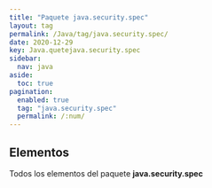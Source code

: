 ```yaml
---
title: "Paquete java.security.spec"
layout: tag
permalink: /Java/tag/java.security.spec/
date: 2020-12-29
key: Java.quetejava.security.spec
sidebar: 
  nav: java
aside: 
  toc: true
pagination: 
  enabled: true
  tag: "java.security.spec"
  permalink: /:num/
---
```


<h2>Elementos</h2>
Todos los elementos del paquete <strong>java.security.spec</strong>
